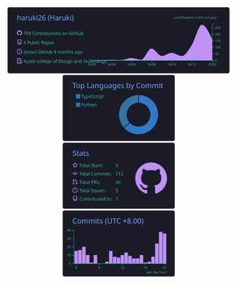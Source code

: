 <p align="center">
  <img alt="Profile Detail" height="150px" src="https://raw.githubusercontent.com/haruki26/haruki26/main/profile-summary-card-output/tokyonight/0-profile-details.svg" />
  <img alt="Top Langs" height="150px" src="https://raw.githubusercontent.com/haruki26/haruki26/main/profile-summary-card-output/tokyonight/2-most-commit-language.svg" />
  <img alt="github stats" height="150px" src="https://raw.githubusercontent.com/haruki26/haruki26/main/profile-summary-card-output/tokyonight/3-stats.svg" />
  <img alt="commits" height="150px" src="https://raw.githubusercontent.com/haruki26/haruki26/main/profile-summary-card-output/tokyonight/4-productive-time.svg" />
</p>

<!---
haruki26/haruki26 is a ✨ special ✨ repository because its `README.md` (this file) appears on your GitHub profile.
You can click the Preview link to take a look at your changes.
--->
